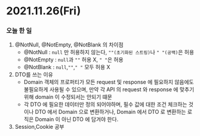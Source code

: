 # 2021.11.26(Fri)
### 오늘 한 일 

1. @NotNull, @NotEmpty, @NotBlank  의 차이점
    * @NotNull : ``null`` 만 허용하지 않는다, ``""(초기화된 스트링)``나 ``" "(공백)``은 허용
    * @NotEmpty : ``null``과 ``""`` 허용 X, ``" "``은 허용 
    * @NotBlank : ``null``,``""``,``" "`` 모두 허용 X
2. DTO를 쓰는 이유
   * Domain 객체의 프로퍼티가 모든 request 및 response 에 필요하지 않음에도 불필요하게 사용될 수 있으며, 만약 각 API 의 request 와 response 에 맞추기 위해 domain 이 수정되서는 안되기 떄문
   * 각 DTO 에 필요한 데이터만 정의 되어야하며, 필수 값에 대한 조건 체크하는 것이나 DTO 에서 Domain 으로 변환하거나, Domain 에서 DTO 로 변환하는 로직은 Domain 이 아닌 DTO 에 담겨야 한다.
3. Session,Cookie 공부
